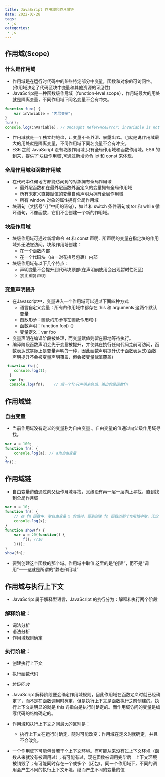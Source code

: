 ```yaml
---
title: JavaScript 作用域和作用域链
date: 2022-02-28
tags:
 - js
categories:
 - js
---
```


## 作用域(Scope)

### 什么是作用域

- 作用域是在运行时代码中的某些特定部分中变量，函数和对象的可访问性。(作用域决定了代码区块中变量和其他资源的可见性)
- JavaScript是一种函数级作用域（function-level scope），作用域最大的用处就是隔离变量，不同作用域下同名变量不会有冲突。

```js
function fun() {
    var inVariable = "内层变量";
}
fun();
console.log(inVariable); // Uncaught ReferenceError: inVariable is not defined
```

- 作用域就是一个独立的地盘，让变量不会外泄、暴露出去。也就是说作用域最大的用处就是隔离变量，不同作用域下同名变量不会有冲突。
- ES6 之前 JavaScript 没有块级作用域,只有全局作用域和函数作用域。ES6 的到来，提供了‘块级作用域’,可通过新增命令 let 和 const 来体现。

### 全局作用域和函数作用域

- 在代码中任何地方都能访问到的对象拥有全局作用域
    - 最外层函数和在最外层函数外面定义的变量拥有全局作用域
    - 所有末定义直接赋值的变量自动声明为拥有全局作用域
    - 所有 window 对象的属性拥有全局作用域
- 块语句（大括号“｛｝”中间的语句），如 if 和 switch 条件语句或 for 和 while 循环语句，不像函数，它们不会创建一个新的作用域。

### 块级作用域

- 块级作用域可通过新增命令 let 和 const 声明，所声明的变量在指定块的作用域外无法被访问。块级作用域创建：
    - 在一个函数内部
    - 在一个代码块（由一对花括号包裹）内部
- 块级作用域有以下几个特点：
    - 声明变量不会提升到代码块顶部(在声明前使用会出现暂时性死区)
    - 禁止重复声明

### 变量声明提升

- 在Javascript中，变量进入一个作用域可以通过下面四种方式
    - 语言自定义变量：所有的作用域中都存在 this 和 arguments 这两个默认变量
    - 函数形参：函数的形参存在函数作用域中
    - 函数声明：function foo() {}
    - 变量定义：var foo
- 变量声明在编译阶段被处理，而变量赋值则留在原地等待执行。
- 编译阶段函数声明会先于变量被提升，并使其在执行任何代码之前可访问，函数表达式实际上是变量声明的一种，因此函数声明提升优于函数表达式(函数声明提升不会被变量声明覆盖，但会被变量赋值覆盖)

```js
 function fn(){
    console.log(1);
  }
  var fn;
  console.log(fn);    // 后一个fn只声明未负值，输出的是函数fn
```

## 作用域链

### 自由变量

- 当前作用域没有定义的变量称为自由变量 。自由变量的值通过向父级作用域寻找。

```js
var a = 100;
function fn() {
    console.log(a); // a为自由变量
}
fn();
```

## 作用域链

- 自由变量的值通过向父级作用域寻找，父级没有再一层一层向上寻找，直到找到全局作用域

```js
var x = 10;
function fn() {
    // 在 fn 函数中，取自由变量 x 的值时，要到创建 fn 函数的那个作用域中取，无论 fn 函数将在哪里调用。
    console.log(x);
}
function show(f) {
    var x = 20(function() {
        f(); //10
    })();
}
show(fn);
```

- 要到创建这个函数的那个域。作用域中取值,这里的是“创建”，而不是“调用”——这就是所谓的”静态作用域”

## 作用域与执行上下文

- JavaScript 属于解释型语言，JavaScript 的执行分为：解释和执行两个阶段

### 解释阶段：

- 词法分析
- 语法分析
- 作用域规则确定

### 执行阶段：

- 创建执行上下文
- 执行函数代码
- 垃圾回收

- JavaScript 解释阶段便会确定作用域规则，因此作用域在函数定义时就已经确定了，而不是在函数调用时确定，但是执行上下文是函数执行之前创建的。执行上下文最明显的就是 this 的指向是执行时确定的。而作用域访问的变量是编写代码的结构确定的。
- 作用域和执行上下文之间最大的区别是：
    - 执行上下文在运行时确定，随时可能改变；作用域在定义时就确定，并且不会改变。
- 一个作用域下可能包含若干个上下文环境。有可能从来没有过上下文环境（函数从来就没有被调用过）；有可能有过，现在函数被调用完毕后，上下文环境被销毁了；有可能同时存在一个或多个（闭包）。同一个作用域下，不同的调用会产生不同的执行上下文环境，继而产生不同的变量的值
